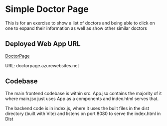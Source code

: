 # Simple Doctor Page
This is for an exercise to show a list of doctors and being able to click on one to expand their information as well as show other similar doctors

## Deployed Web App URL
[DoctorPage](doctorpage.azurewebsites.net)

URL: doctorpage.azurewebsites.net

## Codebase
The main frontend codebase is within src. App.jsx contains the majority of it where main.jsx just uses App as a components and index.html serves that.

The backend code is in index.js, where it uses the built files in the dist directory (built with Vite) and listens on port 8080 to serve the index.html in Dist
